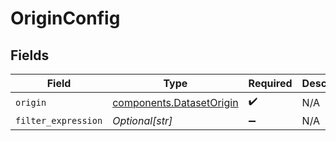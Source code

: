 # OriginConfig


## Fields

| Field                                                                | Type                                                                 | Required                                                             | Description                                                          |
| -------------------------------------------------------------------- | -------------------------------------------------------------------- | -------------------------------------------------------------------- | -------------------------------------------------------------------- |
| `origin`                                                             | [components.DatasetOrigin](../../models/components/datasetorigin.md) | :heavy_check_mark:                                                   | N/A                                                                  |
| `filter_expression`                                                  | *Optional[str]*                                                      | :heavy_minus_sign:                                                   | N/A                                                                  |